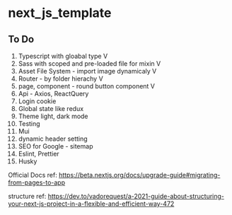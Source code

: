 # next_js_template

## To Do

<ol>
<li>Typescript with gloabal type V</li> 
<li>Sass with scoped and pre-loaded file for mixin V</li>
<li>Asset File System - import image dynamicaly V </li>
<li>Router - by folder hierachy V </li>
<li>page, component - round button component V</li>
<li>Api - Axios, ReactQuery</li>
<li>Login cookie</li>
<li>Global state like redux </li>
<li>Theme light, dark mode</li>
<li>Testing </li>
<li>Mui</li>
<li>dynamic header setting</li>
<li>SEO for Google - sitemap </li>
<li>Eslint, Prettier </li>
<li>Husky </li>
</ol>

Official Docs ref: https://beta.nextjs.org/docs/upgrade-guide#migrating-from-pages-to-app

structure ref: https://dev.to/vadorequest/a-2021-guide-about-structuring-your-next-js-project-in-a-flexible-and-efficient-way-472
